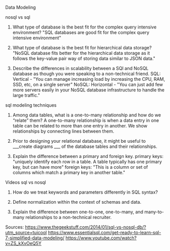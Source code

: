 Data Modeling

nosql vs sql

1. What type of database is the best fit for the complex query intensive environment?
  "SQL databases are good fit for the complex query intensive environment"

2. What type of database is the best fit for hierarchical data storage?
  "NoSQL database fits better for the hierarchical data storage as it follows the key-value pair way of storing data similar to JSON data."

3. Describe the differences in scalability between a SQl and NoSQL database as though you were speaking to a non-technical friend.
  SQL: Vertical - "You can manage increasing load by increasing the CPU, RAM, SSD, etc, on a single server"
  NoSQL: Horizontal - "You can just add few more servers easily in your NoSQL database infrastructure to handle the large traffic."

sql modeling techniques

1. Among data tables, what is a one-to-many relationship and how do we “relate” them?
  A one-to-many relationship is when a data entry in one table can be related to more than one entry in another. We show relationships by connecting lines between them.

2. Prior to designing your relational database, it might be useful to ___create   diagrams ___ of the database tables and their relationships.

3. Explain the difference between a primary and foreign key.
  primary keys: "uniquely identify each row in a table.  A table typically has one primary key, but can have more"
  foreign keys: "This is a column or set of columns which match a primary key in another table."

Videos
sql vs nosql

1. How do we treat keywords and parameters differently in SQL syntax?

2. Define normalization within the context of schemas and data.

3. Explain the difference between one-to-one, one-to-many, and many-to-many relationships to a non-technical recruiter.

Sources:
https://www.thegeekstuff.com/2014/01/sql-vs-nosql-db/?utm_source=tuicool
https://www.essentialsql.com/get-ready-to-learn-sql-7-simplified-data-modeling/
https://www.youtube.com/watch?v=ZS_kXvOeQ5Y
